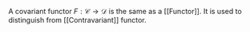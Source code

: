 A covariant functor $F:\mathcal{C}\to \mathcal{D}$ is the same as a [[Functor]].
It is used to distinguish from [[Contravariant]] functor.